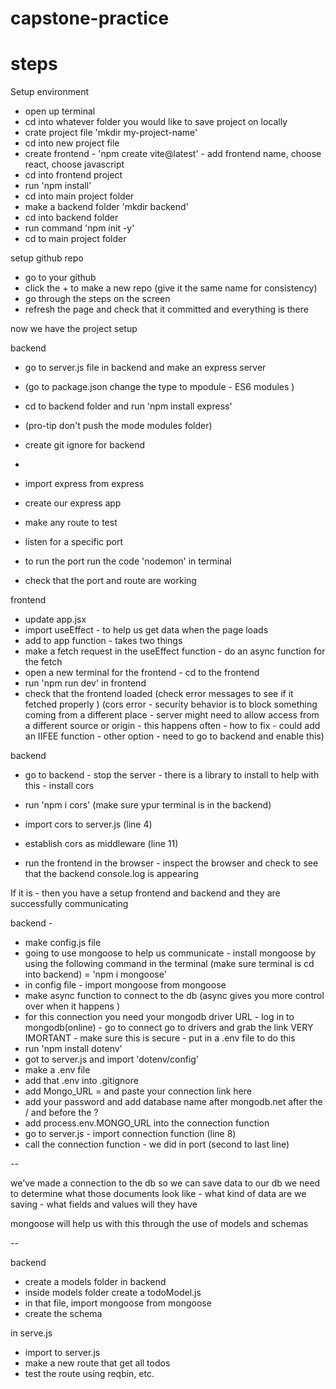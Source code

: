 # capstone-practice


# steps 

Setup environment
 - open up terminal 
 - cd into whatever folder you would like to save project on locally 
 - crate project file 'mkdir my-project-name'
 - cd into new project file 
 - create frontend - 'npm create vite@latest' - add frontend name, choose react, choose javascript 
 - cd into frontend project 
 - run 'npm install' 
 - cd into main project folder 
 - make a backend folder 'mkdir backend'
 - cd into backend folder 
 - run command 'npm init -y'
 - cd to main project folder 

setup github repo 
- go to your github
- click the + to make a new repo (give it the same name for consistency)
- go through the steps on the screen 
- refresh the page and check that it committed and everything is there 

now we have the project setup 

backend 
- go to server.js file in backend and make an express server 
- (go to package.json change the type to mpodule - ES6 modules )
- cd to backend folder and run 'npm install express'
- (pro-tip don't push the mode modules folder)
- create git ignore for backend
- 

- import express from express 
- create our express app 
- make any route to test 
- listen for a specific port 
- to run the port run the code 'nodemon' in terminal 
- check that the port and route are working 

frontend 
- update app.jsx
- import useEffect - to help us get data when the page loads 
- add to app function - takes two things 
- make a fetch request in the useEffect function - do an async function for the fetch 
- open a new terminal for the frontend -  cd to the frontend 
- run 'npm run dev' in frontend 
- check that the frontend loaded (check error messages to see if it fetched properly )
(cors error - security behavior is to block something coming from a different place - server might need to allow access from a different source or origin - this happens often - how to fix - could add an IIFEE function - other option - need to go to backend and enable this)

backend 
- go to backend - stop the server - there is a library to install to help with this - install cors 
- run 'npm i cors' (make sure ypur terminal is in the backend)
- import cors to server.js (line 4)
- establish cors as middleware (line 11)

- run the frontend in the browser - inspect the browser and check to see that the backend console.log is appearing 

If it is - then you have a setup frontend and backend and they are successfully communicating 

backend - 
- make config.js file 
- going to use mongoose to help us communicate - install mongoose by using the following command in the terminal (make sure terminal is cd into backend) = 'npm i mongoose'
- in config file - import mongoose from mongoose 
- make async function to connect to the db (async gives you more control over when it happens )
- for this connection you need your mongodb driver URL - log in to mongodb(online) - go to connect go to drivers and grab the link 
VERY IMORTANT - make sure this is secure - put in a .env file to do this 
- run 'npm install dotenv'
- got to server.js and import 'dotenv/config'
- make a .env file 
- add that .env into .gitignore
- add Mongo_URL = and paste your connection link here 
- add your password and add database name after mongodb.net after the / and before the ? 
- add process.env.MONGO_URL into the connection function 
- go to server.js - import connection function (line 8)
- call the connection function - we did in port (second to last line)  

--

we've made a connection to the db so we can save data to our db 
we need to determine what those documents look like - what kind of data are we saving - what fields and values will they have 

mongoose will help us with this through the use of models and schemas 

--

backend 
- create a models folder in backend 
- inside models folder create a todoModel.js
- in that file, import mongoose from mongoose 
- create the schema 

in serve.js
- import to server.js 
- make a new route that get all todos 
- test the route using reqbin, etc. 
